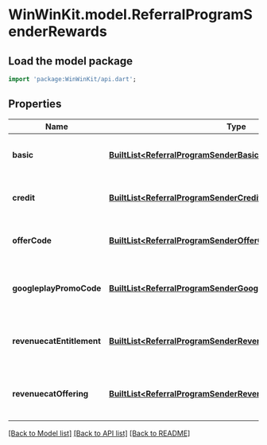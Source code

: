 # WinWinKit.model.ReferralProgramSenderRewards

## Load the model package
```dart
import 'package:WinWinKit/api.dart';
```

## Properties
Name | Type | Description | Notes
------------ | ------------- | ------------- | -------------
**basic** | [**BuiltList&lt;ReferralProgramSenderBasicReward&gt;**](ReferralProgramSenderBasicReward.md) | The program basic rewards | 
**credit** | [**BuiltList&lt;ReferralProgramSenderCreditReward&gt;**](ReferralProgramSenderCreditReward.md) | The program credit rewards | 
**offerCode** | [**BuiltList&lt;ReferralProgramSenderOfferCodeReward&gt;**](ReferralProgramSenderOfferCodeReward.md) | The program offer code rewards | 
**googleplayPromoCode** | [**BuiltList&lt;ReferralProgramSenderGooglePlayPromoCodeReward&gt;**](ReferralProgramSenderGooglePlayPromoCodeReward.md) | The program Google Play promo code rewards | 
**revenuecatEntitlement** | [**BuiltList&lt;ReferralProgramSenderRevenueCatEntitlementReward&gt;**](ReferralProgramSenderRevenueCatEntitlementReward.md) | The program RevenueCat entitlement rewards | 
**revenuecatOffering** | [**BuiltList&lt;ReferralProgramSenderRevenueCatOfferingReward&gt;**](ReferralProgramSenderRevenueCatOfferingReward.md) | The program RevenueCat offering rewards | 

[[Back to Model list]](../README.md#documentation-for-models) [[Back to API list]](../README.md#documentation-for-api-endpoints) [[Back to README]](../README.md)


